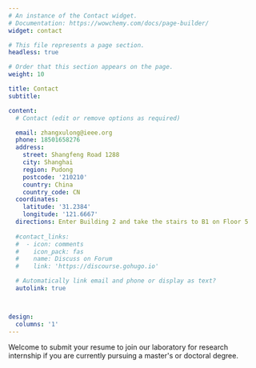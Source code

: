 ```yaml
---
# An instance of the Contact widget.
# Documentation: https://wowchemy.com/docs/page-builder/
widget: contact

# This file represents a page section.
headless: true

# Order that this section appears on the page.
weight: 10

title: Contact
subtitle:

content:
  # Contact (edit or remove options as required)

  email: zhangxulong@ieee.org
  phone: 18501658276
  address:
    street: Shangfeng Road 1288
    city: Shanghai
    region: Pudong
    postcode: '210210'
    country: China
    country_code: CN
  coordinates:
    latitude: '31.2384'
    longitude: '121.6667'
  directions: Enter Building 2 and take the stairs to B1 on Floor 5
  
  #contact_links:
  #  - icon: comments
  #    icon_pack: fas
  #    name: Discuss on Forum
  #    link: 'https://discourse.gohugo.io'

  # Automatically link email and phone or display as text?
  autolink: true



design:
  columns: '1'
---
```


Welcome to submit your resume to join our laboratory for research internship if you are currently pursuing a master's or doctoral degree.